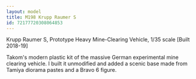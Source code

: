 ```yaml
---
layout: model
title: M198 Krupp Raumer S
id: 72177720308064853
---
```


Krupp Raumer S, Prototype Heavy Mine-Clearing Vehicle, 1/35 scale  [Built 2018-19]

Takom&#39;s modern plastic kit of the massive German experimental mine clearing vehicle. I built it unmodified and added a scenic base made from Tamiya diorama pastes and a Bravo 6 figure.


